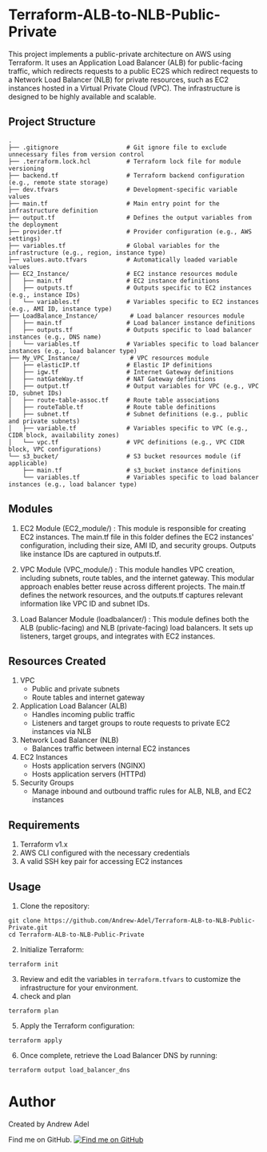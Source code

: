 # Terraform-ALB-to-NLB-Public-Private
This project implements a public-private architecture on AWS using Terraform. It uses an Application Load Balancer (ALB) for public-facing traffic, which redirects requests to a public EC2S which redirect requests to a Network Load Balancer (NLB) for private resources, such as EC2 instances hosted in a Virtual Private Cloud (VPC). The infrastructure is designed to be highly available and scalable.

## Project Structure

```plaintext
.
├── .gitignore                   # Git ignore file to exclude unnecessary files from version control
├── .terraform.lock.hcl          # Terraform lock file for module versioning
├── backend.tf                   # Terraform backend configuration (e.g., remote state storage)
├── dev.tfvars                   # Development-specific variable values
├── main.tf                      # Main entry point for the infrastructure definition
├── output.tf                    # Defines the output variables from the deployment
├── provider.tf                  # Provider configuration (e.g., AWS settings)
├── variables.tf                 # Global variables for the infrastructure (e.g., region, instance type)
├── values.auto.tfvars           # Automatically loaded variable values
├── EC2_Instance/                # EC2 instance resources module
│   ├── main.tf                  # EC2 instance definitions
│   ├── outputs.tf               # Outputs specific to EC2 instances (e.g., instance IDs)
│   └── variables.tf             # Variables specific to EC2 instances (e.g., AMI ID, instance type)
├── LoadBalance_Instance/         # Load balancer resources module
│   ├── main.tf                  # Load balancer instance definitions
│   ├── outputs.tf               # Outputs specific to load balancer instances (e.g., DNS name)
│   └── variables.tf             # Variables specific to load balancer instances (e.g., load balancer type)
├── My_VPC_Instance/              # VPC resources module
│   ├── elasticIP.tf             # Elastic IP definitions
│   ├── igw.tf                   # Internet Gateway definitions
│   ├── natGateWay.tf            # NAT Gateway definitions
│   ├── output.tf                # Output variables for VPC (e.g., VPC ID, subnet IDs)
│   ├── route-table-assoc.tf     # Route table associations
│   ├── routeTable.tf            # Route table definitions
│   ├── subnet.tf                # Subnet definitions (e.g., public and private subnets)
│   ├── variable.tf              # Variables specific to VPC (e.g., CIDR block, availability zones)
│   └── vpc.tf                   # VPC definitions (e.g., VPC CIDR block, VPC configurations)
└── s3_bucket/                   # S3 bucket resources module (if applicable)
    ├── main.tf                  # s3_bucket instance definitions
    └── variables.tf             # Variables specific to load balancer instances (e.g., load balancer type)
```
## Modules
1. EC2 Module (EC2_module/) : This module is responsible for creating EC2 instances. The main.tf file in this folder defines the EC2 instances' configuration, including their size, AMI ID, and security groups. Outputs like instance IDs are captured in outputs.tf.

2. VPC Module (VPC_module/) : This module handles VPC creation, including subnets, route tables, and the internet gateway. This modular approach enables better reuse across different projects. The main.tf defines the network resources, and the outputs.tf captures relevant information like VPC ID and subnet IDs.

3. Load Balancer Module (loadbalancer/) : This module defines both the ALB (public-facing) and NLB (private-facing) load balancers. It sets up listeners, target groups, and integrates with EC2 instances.

## Resources Created
1. VPC
    * Public and private subnets
    * Route tables and internet gateway
2. Application Load Balancer (ALB)
    * Handles incoming public traffic
    * Listeners and target groups to route requests to private EC2 instances via NLB
3. Network Load Balancer (NLB)
    * Balances traffic between internal EC2 instances
4. EC2 Instances
    * Hosts application servers (NGINX)
    * Hosts application servers (HTTPd)
5. Security Groups
    * Manage inbound and outbound traffic rules for ALB, NLB, and EC2 instances
  
## Requirements

1. Terraform v1.x
2. AWS CLI configured with the necessary credentials
3. A valid SSH key pair for accessing EC2 instances

## Usage
1. Clone the repository:
```
git clone https://github.com/Andrew-Adel/Terraform-ALB-to-NLB-Public-Private.git
cd Terraform-ALB-to-NLB-Public-Private

```
2. Initialize Terraform:

```
terraform init

```
3. Review and edit the variables in `terraform.tfvars` to customize the infrastructure for your environment.
4. check and plan
```
terraform plan
```
5. Apply the Terraform configuration:
```
terraform apply
```
6. Once complete, retrieve the Load Balancer DNS by running:
```
terraform output load_balancer_dns
```

# Author
Created by Andrew Adel

Find me on GitHub.
[![Find me on GitHub](https://img.shields.io/badge/GitHub-Profile-blue?logo=github)](https://github.com/Andrew-Adel)
